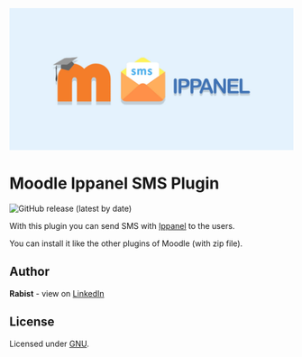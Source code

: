 ![catalog](catalog.jpg)

# Moodle Ippanel SMS Plugin

![GitHub release (latest by date)](https://img.shields.io/github/v/release/geraked/moodle-local_ippanel)

With this plugin you can send SMS with [Ippanel](https://www.ippanel.com) to the users.

You can install it like the other plugins of Moodle (with zip file).

## Author

**Rabist** - view on [LinkedIn](https://www.linkedin.com/in/rabist)

## License

Licensed under [GNU](LICENSE).
